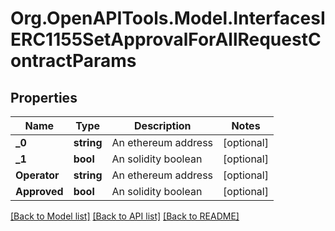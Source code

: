 # Org.OpenAPITools.Model.InterfacesIERC1155SetApprovalForAllRequestContractParams

## Properties

Name | Type | Description | Notes
------------ | ------------- | ------------- | -------------
**_0** | **string** | An ethereum address | [optional] 
**_1** | **bool** | An solidity boolean | [optional] 
**Operator** | **string** | An ethereum address | [optional] 
**Approved** | **bool** | An solidity boolean | [optional] 

[[Back to Model list]](../README.md#documentation-for-models) [[Back to API list]](../README.md#documentation-for-api-endpoints) [[Back to README]](../README.md)

